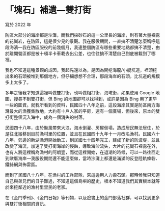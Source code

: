 # 「塊石」補遺—雙打街

寫於 2022 年

防區大部分的海岸都是沙灘，而我們採砂石的這一公里長的海岸，則有著大量裸露的花崗岩，在防區，這是很少見的景觀。我在服役期間，一直搞不清楚怎麼稱呼這段海濱—我在防區服役的前幾個月，我連整個防區有哪些重要地點都搞不清楚，由於離開營區都是被十頓半卡車載去出公差，也往往搞不清楚自己到底被載到了哪裡。

我也不知道這種景觀的成因，我起先還以為，是因為開挖海龍/小艇坑道，裡頭挖出來的石頭被堆到那個地方，但仔細想想不合理，那段海岸的石頭，比坑道的規模多上太多了。

多年之後我才知道這裡叫做雙打街，也叫做相打街、海墘街，如果使用 Google 地圖，搜尋不到雙打街，但 Bing 的地圖卻可以找得到，或許是因為 Bing 用了更早一些的圖資。就我所看到的資料，民國四十八年之前，這段海岸其實是防區南方海灣最大的漁獲集散地，大約有十戶人家的平房，還有一個廣場，但後來，原本的雙打街整個沉入海中，成為一個消失的村落。

民國四十八年，由於颱風帶來大浪，海水倒灌、房屋倒塌，造成居民無法居住，於是往北搬移到目前漁村里的位置，並且在民國四十九年十一月改名漁村。民國六十八年，旁邊的新湖漁港開始動工，到民國七十四年完工，建成了新的防波堤，並且改變了海流，加速了雙打街海岸的侵蝕，導致海沙流失，大片的花崗石裸露在外，也有人將這裡稱為漁村的阿朗壹，而從這裡開始，在退潮的時候，可以一路往西走到歐厝海岸—我服役期間還不能這麼做，當時沙灘上都還是滿滿的反登陸軌條砦、鐵絲網與佈雷區。

而到了民國八十八年，在漁村的工兵部隊，來這邊用人力搬石頭。那時候我只知道自己與弟兄們的日子難過，不知道這個島嶼的歷史，根本不知道我們其實根本就等於來挖鄰近的漁村里里民的老家。

在《金門季刊》、《金門日報》等刊物，以及臉書上的金門部落社群，可以找到更多與雙打街相關的資訊。
